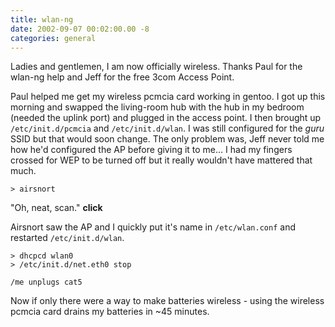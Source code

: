 ```yaml
---
title: wlan-ng
date: 2002-09-07 00:02:00.00 -8
categories: general
---
```

Ladies and gentlemen, I am now officially wireless. Thanks Paul for the wlan-ng help and Jeff for the free 3com Access Point.

Paul helped me get my wireless pcmcia card working in gentoo. I got up this morning and swapped the living-room hub with the hub in my bedroom (needed the uplink port) and plugged in the access point. I then brought up `/etc/init.d/pcmcia` and `/etc/init.d/wlan`. I was still configured for the _guru_ SSID but that would soon change. The only problem was, Jeff never told me how he'd configured the AP before giving it to me… I had my fingers crossed for WEP to be turned off but it really wouldn't have mattered that much.

```shell
> airsnort
```

"Oh, neat, scan." **click**

Airsnort saw the AP and I quickly put it's name in `/etc/wlan.conf` and restarted `/etc/init.d/wlan`.

```shell
> dhcpcd wlan0
> /etc/init.d/net.eth0 stop
```

`/me unplugs cat5`

Now if only there were a way to make batteries wireless - using the wireless pcmcia card drains my batteries in ~45 minutes.